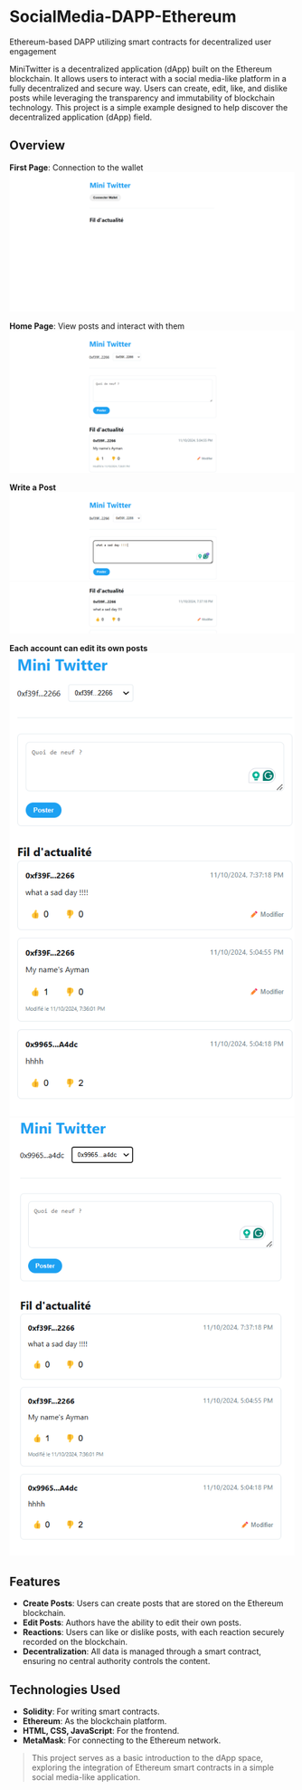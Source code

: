 # SocialMedia-DAPP-Ethereum
Ethereum-based DAPP utilizing smart contracts for decentralized user engagement

MiniTwitter is a decentralized application (dApp) built on the Ethereum blockchain. It allows users to interact with a social media-like platform in a fully decentralized and secure way. Users can create, edit, like, and dislike posts while leveraging the transparency and immutability of blockchain technology. This project is a simple example designed to help discover the decentralized application (dApp) field.

## Overview
**First Page**: Connection to the wallet  
![](readmepic/1.png)

**Home Page**: View posts and interact with them  
![](readmepic/2.png)

**Write a Post**  
![](readmepic/3.png)  
![](readmepic/4.png)

**Each account can edit its own posts**  
![](readmepic/5.png)  
![](readmepic/6.png)

## Features
- **Create Posts**: Users can create posts that are stored on the Ethereum blockchain.
- **Edit Posts**: Authors have the ability to edit their own posts.
- **Reactions**: Users can like or dislike posts, with each reaction securely recorded on the blockchain.
- **Decentralization**: All data is managed through a smart contract, ensuring no central authority controls the content.

## Technologies Used
- **Solidity**: For writing smart contracts.
- **Ethereum**: As the blockchain platform.
- **HTML, CSS, JavaScript**: For the frontend.
- **MetaMask**: For connecting to the Ethereum network.

> This project serves as a basic introduction to the dApp space, exploring the integration of Ethereum smart contracts in a simple social media-like application.
